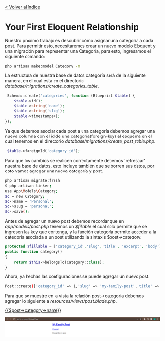 [< Volver al índice](/docs/readme.md)

# Your First Eloquent Relationship

Nuestro próximo trabajo es descubrir cómo asignar una categoría a cada post. Para permitir esto, necesitaremos crear un nuevo modelo Eloquent y una migración para representar una Categoría, para esto, ingresamos el siguiente comando: 

```bash
php artisan make:model Category -m
```
La estructura de nuestra base de datos categoría será de la siguiente manera, en el cual esta en el directorio *database/migrations/create_categories_table*.
```php
 Schema::create('categories', function (Blueprint $table) {
    $table->id();
    $table->string('name');
    $table->string('slug');
    $table->timestamps();
});
```
Ya que debemos asociar cada post a una categoría debemos agregar una nueva columna con el id de una categoría(foreign-key) al esquema en el cual tenemos en el directorio *database/migrations/create_post_table.php*.
```php
 $table->foreignId('category_id');
```
Para que los cambios se realicen correctamente debemos 'refrescar' nuestra base de datos, esto incluye también que se borren sus datos, por esto vamos agregar una nueva categoría y post. 
```bash
php artisan migrate:fresh
$ php artisan tinker;
use App\Models\Category;
$c = new Category;
$c->name = 'Personal';
$c->slug = 'personal';
$c->save();
```
Antes de agregar un nuevo post debemos recordar que en *app/models/post.php* tenemos un *$fillable* el cual solo permite que se ingresen las key que contenga, y la función categoría permite acceder a la categoría asociada a un post utilizando la sintaxis $post->category. 

```php
protected $fillable = ['category_id','slug','title', 'excerpt', 'body'];
public function category()
{
    return $this->belongsTo(Category::class);
}
```
Ahora, ya hechas las configuraciones se puede agregar un nuevo post. 

```bash
Post::create(['category_id' => 1,'slug' => 'my-family-post','title' => 'My Family Post', 'excerpt' => 'Excerpt for my post', 'body' => 'Lorem ipsum dolar sit amet.']);
```
Para que se muestre en la vista la relación post->categoria debemos agregar lo siguiente a *resources/views/post.blade.php*.

<p>
    <a href="#">{{$post->category->name}}</a>
</p>

![image](./images/post%20with%20category%20ep24.png "Post with category")
